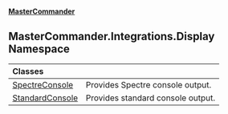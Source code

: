 #### [MasterCommander](MasterCommander.md 'MasterCommander')

## MasterCommander.Integrations.Display Namespace

| Classes | |
| :--- | :--- |
| [SpectreConsole](SpectreConsole.md 'MasterCommander.Integrations.Display.SpectreConsole') | Provides Spectre console output. |
| [StandardConsole](StandardConsole.md 'MasterCommander.Integrations.Display.StandardConsole') | Provides standard console output. |
